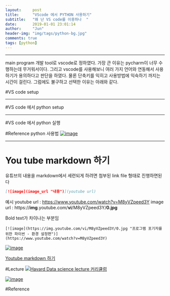 ```yaml
---
layout:     post
title:      "VScode 에서 PYTHON 사용하기"
subtitle:   "왜 난 VS code를 이용하나  "
date:       2019-01-01 23:01:14
author:     "Jun"
header-img: "img/tags/python-bg.jpg"
comments: true
tags: [python]
---
```


---

main program 개발 tool로 vscode로 정하였다. 가장 큰 이유는 pycharm이 너무 수행하는데 무거워서이다. 그리고 vscode를 사용해보니 여러 가지 언어와 연동해서 사용하기가 용의하다고 판단을 하였다. 물론 단축키를 익히고 사용방법에 익숙하기 까지는 시간이 걸린다. 그럼에도 불구하고 선택한 이유는 아래와 같다. 

#VS code setup



---
#VS code 에서 python setup

---
#VS code 에서 python 실행



#Reference python 사용법
[![image](https://img.youtube.com/vi/M8yVZpeed3Y/0.jpg "프로그램 포기자를 위한 파이썬 - 환경 설정편")](https://www.youtube.com/watch?v=M8yVZpeed3Y)

---
# You tube markdown 하기 

유튜브의 내용을  markdown에서 세련되게 하려면 첨부된 link file 형태로 진행하면된다

```markdown
[![image](image_url "내용")](youtube url)
```
예시
youtube url : https://www.youtube.com/watch?v=M8yVZpeed3Y
image url : https://**img**.youtube.com/**vi**/M8yVZpeed3Y/**0.jpg**

Bold text가 차이나는 부분임

```
[![image](https://img.youtube.com/vi/M8yVZpeed3Y/0.jpg "프로그램 포기자를 위한 파이썬 - 환경 설정편")]
(https://www.youtube.com/watch?v=M8yVZpeed3Y)
```

[![image](https://img.youtube.com/vi/M8yVZpeed3Y/0.jpg "프로그램 포기자를 위한 파이썬 - 환경 설정편")](https://www.youtube.com/watch?v=M8yVZpeed3Y)

[Youtube markdown 하기 ](http://nonamedeveloper.tistory.com/entry/%EB%A7%88%ED%81%AC%EB%8B%A4%EC%9A%B4-%EB%AC%B8%EC%84%9C%EC%97%90-%EC%9C%A0%ED%8A%9C%EB%B8%8C-%EB%A7%81%ED%81%AC-%EB%A9%8B%EC%A7%80%EA%B2%8C-%EC%B6%94%EA%B0%80%ED%95%98%EA%B8%B0 "youtube markdown")

#Lecture 
[![Havard Data science lecture 커리큘럼](http://cdn2.sph.harvard.edu/wp-content/uploads/sites/5/2015/05/HarvardChan_logo_stack_RGB_Small.png "Harvard datasciencelab 커리큘럼")](https://datasciencelabs.github.io/pages/lectures.html ) 


[![image](https://sites.google.com/a/ajou.ac.kr/data-tree/_/rsrc/1489055664154/deiteo-nyuseu/deiteo-sosig/deiteosilmujadeul-ichucheonhaneundeiteosaieonseuonlainmulyogang-ui13gae/%EC%82%AC%EC%A7%841.png "Data science 추천")](https://70a4597c-a-192fca36-s-sites.googlegroups.com/a/ajou.ac.kr/data-tree/deiteo-nyuseu/deiteo-sosig/deiteosilmujadeul-ichucheonhaneundeiteosaieonseuonlainmulyogang-ui13gae/%EC%82%AC%EC%A7%841.png?attachauth=ANoY7cpJxt8ACR2l1BscNWoJZRccSvUg5T5vx01THp8xTDJw8NWyR5qme3LshCH4ZIXaslxNtpbQdWf-GxBdAfFAqh8n1os-rk2KXjOE95ezYGBJrUrSUzr2U7-D0V1P_vUKLAZcW9Ktsr9wzyrC9tyojlziVPe3_DEz-URQMu6sywHpHc0uYLBxLxrOD1UFmZC6S9OoJDyqmSRQJlSTuhI90GVtXB9XLZQsCqPgestZE2n3SMKk9VVO1PnG07r4SItBFMKorwpBNpvV5lA5UGi-iILqwR1adXA_o2Qzli1IxWMSJO3_08woQamp6GJgyC5RT_Chs3oCK1YiBrvMTtZOzM4bcpvOrUuvmSYSv3Apt31WoWxyXc4%3D&attredirects=0)


<!-- [![image](https://sites.google.com/a/ajou.ac.kr/data-tree/_/rsrc/1489055664154/deiteo-nyuseu/deiteo-sosig/deiteosilmujadeul-ichucheonhaneundeiteosaieonseuonlainmulyogang-ui13gae/%EC%82%AC%EC%A7%841.png "Data science 추천")](https://70a4597c-a-192fca36-s-sites.googlegroups.com/a/ajou.ac.kr/data-tree/deiteo-nyuseu/deiteo-sosig/deiteosilmujadeul-ichucheonhaneundeiteosaieonseuonlainmulyogang-ui13gae/%EC%82%AC%EC%A7%841.png?attachauth=ANoY7cpJxt8ACR2l1BscNWoJZRccSvUg5T5vx01THp8xTDJw8NWyR5qme3LshCH4ZIXaslxNtpbQdWf-GxBdAfFAqh8n1os-rk2KXjOE95ezYGBJrUrSUzr2U7-D0V1P_vUKLAZcW9Ktsr9wzyrC9tyojlziVPe3_DEz-URQMu6sywHpHc0uYLBxLxrOD1UFmZC6S9OoJDyqmSRQJlSTuhI90GVtXB9XLZQsCqPgestZE2n3SMKk9VVO1PnG07r4SItBFMKorwpBNpvV5lA5UGi-iILqwR1adXA_o2Qzli1IxWMSJO3_08woQamp6GJgyC5RT_Chs3oCK1YiBrvMTtZOzM4bcpvOrUuvmSYSv3Apt31WoWxyXc4%3D&attredirects=0) -->

#Reference





